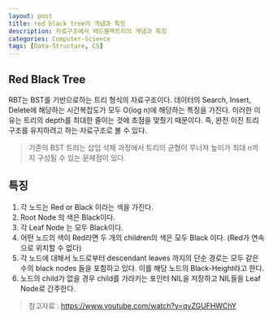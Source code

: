 ```yaml
---
layout: post
title: red black tree의 개념과 특징
description: 자료구조에서 레드블랙트리의 개념과 특징
categories: Computer-Science
tags: [Data-Structure, CS]
---
```


## Red Black Tree

RBT는 BST를 기반으로하는 트리 형식의 자료구조이다. 데이터의 Search, Insert, Delete에 해당하는 시간복잡도가 모두 O(log n)에 해당하는 특징을 가진다. 이러한 이유는 트리의 depth를 최대한 줄이는 것에 초점을 맞췄기 때문이다. 즉, 완전 이진 트리 구조를 유지하려고 하는 자료구조로 볼 수 있다.

> 기존의 BST 트리는 삽입 삭제 과정에서 트리의 균형이 무너져 높이가 최대 n까지 구성될 수 있는 문제점이 있다.

## 특징

1. 각 노드는 Red or Black 이라는 색을 가진다.
2. Root Node 의 색은 Black이다.
3. 각 Leaf Node 는 모두 Black이다.
4. 어떤 노드의 색이 Red라면 두 개의 children의 색은 모두 Black 이다. (Red가 연속으로 위치할 수 없다)
5. 각 노드에 대해서 노드로부터 descendant leaves 까지의 단순 경로는 모두 같은 수의 black nodes 들을 포함하고 있다. 이를 해당 노드의 Black-Height라고 한다.
6. 노드의 child가 없을 경우 child를 가라키는 포인터 NIL을 저장하고 NIL들을 Leaf Node로 간주한다.

> 참고자료 : <https://www.youtube.com/watch?v=qvZGUFHWChY>
